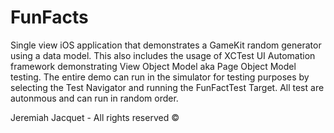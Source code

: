 # FunFacts
Single view iOS application that demonstrates a GameKit random generator using a data model.
This also includes the usage of XCTest UI Automation framework demonstrating View Object Model aka Page Object Model testing. 
The entire demo can run in the simulator for testing purposes by selecting the Test Navigator and running the FunFactTest Target.
All test are autonmous and can run in random order.

Jeremiah Jacquet - All rights reserved ©
